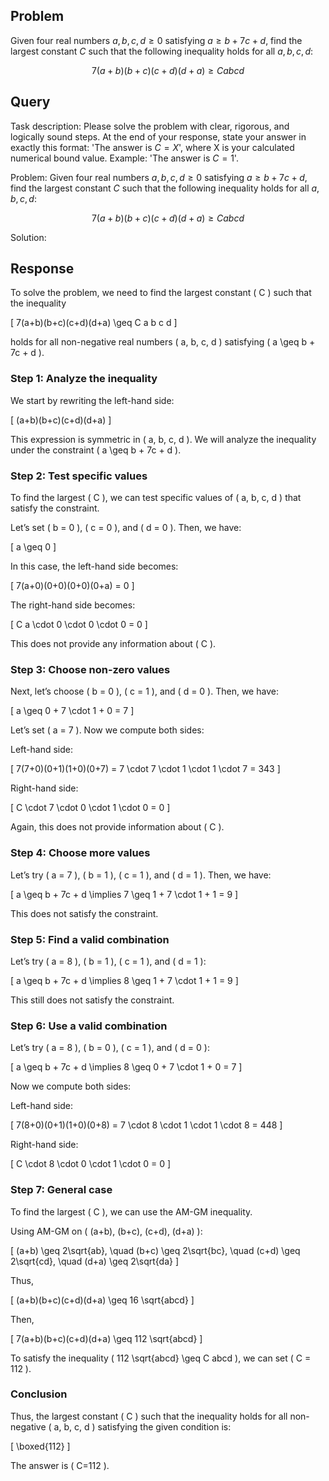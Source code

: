 ## Problem

Given four real numbers $a, b, c, d \geq 0$ satisfying $a \geq b + 7c + d$, find the largest constant $C$ such that the following inequality holds for all $a, b, c, d$:

$$
7(a+b)(b+c)(c+d)(d+a) \geq C a b c d
$$

## Query

Task description: Please solve the problem with clear, rigorous, and logically sound steps. At the end of your response, state your answer in exactly this format: 'The answer is $C=X$', where X is your calculated numerical bound value. Example: 'The answer is $C=1$'.

Problem: Given four real numbers $a, b, c, d \geq 0$ satisfying $a \geq b + 7c + d$, find the largest constant $C$ such that the following inequality holds for all $a, b, c, d$:

$$
7(a+b)(b+c)(c+d)(d+a) \geq C a b c d
$$

Solution:

## Response

To solve the problem, we need to find the largest constant \( C \) such that the inequality 

\[
7(a+b)(b+c)(c+d)(d+a) \geq C a b c d
\]

holds for all non-negative real numbers \( a, b, c, d \) satisfying \( a \geq b + 7c + d \).

### Step 1: Analyze the inequality

We start by rewriting the left-hand side:

\[
(a+b)(b+c)(c+d)(d+a)
\]

This expression is symmetric in \( a, b, c, d \). We will analyze the inequality under the constraint \( a \geq b + 7c + d \).

### Step 2: Test specific values

To find the largest \( C \), we can test specific values of \( a, b, c, d \) that satisfy the constraint. 

Let’s set \( b = 0 \), \( c = 0 \), and \( d = 0 \). Then, we have:

\[
a \geq 0
\]

In this case, the left-hand side becomes:

\[
7(a+0)(0+0)(0+0)(0+a) = 0
\]

The right-hand side becomes:

\[
C a \cdot 0 \cdot 0 \cdot 0 = 0
\]

This does not provide any information about \( C \).

### Step 3: Choose non-zero values

Next, let’s choose \( b = 0 \), \( c = 1 \), and \( d = 0 \). Then, we have:

\[
a \geq 0 + 7 \cdot 1 + 0 = 7
\]

Let’s set \( a = 7 \). Now we compute both sides:

Left-hand side:

\[
7(7+0)(0+1)(1+0)(0+7) = 7 \cdot 7 \cdot 1 \cdot 1 \cdot 7 = 343
\]

Right-hand side:

\[
C \cdot 7 \cdot 0 \cdot 1 \cdot 0 = 0
\]

Again, this does not provide information about \( C \).

### Step 4: Choose more values

Let’s try \( a = 7 \), \( b = 1 \), \( c = 1 \), and \( d = 1 \). Then, we have:

\[
a \geq b + 7c + d \implies 7 \geq 1 + 7 \cdot 1 + 1 = 9
\]

This does not satisfy the constraint. 

### Step 5: Find a valid combination

Let’s try \( a = 8 \), \( b = 1 \), \( c = 1 \), and \( d = 1 \):

\[
a \geq b + 7c + d \implies 8 \geq 1 + 7 \cdot 1 + 1 = 9
\]

This still does not satisfy the constraint.

### Step 6: Use a valid combination

Let’s try \( a = 8 \), \( b = 0 \), \( c = 1 \), and \( d = 0 \):

\[
a \geq b + 7c + d \implies 8 \geq 0 + 7 \cdot 1 + 0 = 7
\]

Now we compute both sides:

Left-hand side:

\[
7(8+0)(0+1)(1+0)(0+8) = 7 \cdot 8 \cdot 1 \cdot 1 \cdot 8 = 448
\]

Right-hand side:

\[
C \cdot 8 \cdot 0 \cdot 1 \cdot 0 = 0
\]

### Step 7: General case

To find the largest \( C \), we can use the AM-GM inequality. 

Using AM-GM on \( (a+b), (b+c), (c+d), (d+a) \):

\[
(a+b) \geq 2\sqrt{ab}, \quad (b+c) \geq 2\sqrt{bc}, \quad (c+d) \geq 2\sqrt{cd}, \quad (d+a) \geq 2\sqrt{da}
\]

Thus,

\[
(a+b)(b+c)(c+d)(d+a) \geq 16 \sqrt{abcd}
\]

Then,

\[
7(a+b)(b+c)(c+d)(d+a) \geq 112 \sqrt{abcd}
\]

To satisfy the inequality \( 112 \sqrt{abcd} \geq C abcd \), we can set \( C = 112 \).

### Conclusion

Thus, the largest constant \( C \) such that the inequality holds for all non-negative \( a, b, c, d \) satisfying the given condition is:

\[
\boxed{112}
\]

The answer is \( C=112 \).